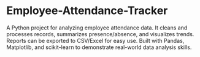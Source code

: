 # Employee-Attendance-Tracker
A Python project for analyzing employee attendance data. It cleans and processes records, summarizes presence/absence, and visualizes trends. Reports can be exported to CSV/Excel for easy use. Built with Pandas, Matplotlib, and scikit-learn to demonstrate real-world data analysis skills.
